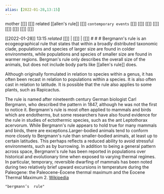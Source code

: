 ```yaml
---
alias: [2022-01-28,13:15]
---
```

 mother [[]] [[]]
 related [[allen's rule]] [[]]
 `contemporary events` [[]] [[]] [[]] [[]] [[]] [[]] [[]] [[]]

[[2022-01-28]] 13:15 _related_ [[]] | [[]] | [[]] # # #
Bergmann's rule is an ecogeographical rule that states that within a broadly distributed taxonomic clade, populations and species of larger size are found in colder environments, while populations and species of smaller size are found in warmer regions. Bergman's rule only describes the overall size of the animals, but does not include body parts like [[allen's rule]] does. 

Although originally formulated in relation to species within a genus, it has often been recast in relation to populations within a species. It is also often cast in relation to latitude. It is possible that the rule also applies to some plants, such as Rapicactus.

The rule is named after nineteenth century German biologist Carl Bergmann, who described the pattern in 1847, although he was not the first to notice it. Bergmann's rule is most often applied to mammals and birds which are endotherms, but some researchers have also found evidence for the rule in studies of ectothermic species, such as the ant Leptothorax acervorum. While Bergmann's rule appears to hold true for many mammals and birds, there are exceptions.Larger-bodied animals tend to conform more closely to Bergmann's rule than smaller-bodied animals, at least up to certain latitudes. This perhaps reflects a reduced ability to avoid stressful environments, such as by burrowing. In addition to being a general pattern across space, Bergmann's rule has been reported in populations over historical and evolutionary time when exposed to varying thermal regimes. In particular, temporary, reversible dwarfing of mammals has been noted during two relatively brief upward excursions in temperature during the Paleogene: the Paleocene-Eocene thermal maximum and the Eocene Thermal Maximum 2.
[Wikipedia](https://en.wikipedia.org/wiki/Bergmann's%20rule)
```query
"bergmann’s  rule"
```
